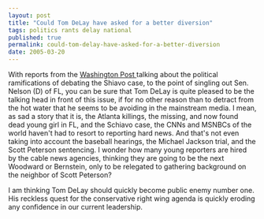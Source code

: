 ```yaml
---
layout: post
title: "Could Tom DeLay have asked for a better diversion"
tags: politics rants delay national
published: true
permalink: could-tom-delay-have-asked-for-a-better-diversion
date: 2005-03-20
---
```


With reports from the <a href="http://www.washingtonpost.com/wp-dyn/articles/A51402-2005Mar20.html"> Washington Post </a> talking about the political ramifications of debating the Shiavo case, to the point of singling out Sen. Nelson (D) of FL, you can be sure that Tom DeLay is quite pleased to be the talking head in front of this issue, if for no other reason than to detract from the hot water that he seems to be avoiding in the mainstream media.  I mean, as sad a story that it is, the Atlanta killings, the missing, and now found dead young girl in FL, and the Schiavo case, the CNNs and MSNBCs of the world haven't had to resort to reporting hard news.  And that's not even taking into account the baseball hearings, the Michael Jackson trial, and the Scott Peterson sentencing.  I wonder how many young reporters are hired by the cable news agencies, thinking they are going to be the next Woodward or Bernstein, only to be relegated to gathering background on the neighbor of Scott Peterson?

I am thinking Tom DeLay should quickly become public enemy number one.  His reckless quest for the conservative right wing agenda is quickly eroding any confidence in our current leadership.
